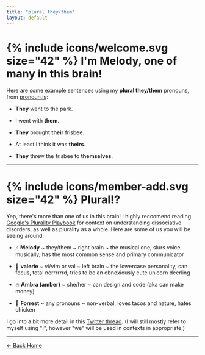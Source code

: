 ```yaml
---
title: "plural they/them"
layout: default
---
```


# {% include icons/welcome.svg size="42" %} I'm <yeet>Melody,</yeet> one of many in this brain!

Here are some example sentences using my **plural they/them** pronouns, from <a href="http://pronoun.is/they/them" class="uno" target="_blank">pronoun.is</a>:

- **They** went to the park.

- I went with **them**.

- **They** brought **their** frisbee.

- At least I think it was **theirs**.

- **They** threw the frisbee to **themselves**.

---

# {% include icons/member-add.svg size="42" %} <yeet>Plural!?</yeet>

Yep, there's more than one of us in this brain! I highly reccomend reading <a href="https://freyasspirit.com/plurality-playbook/" class="uno" target="_blank">Google's Plurality Playbook</a> for context on understanding dissociative disorders, as well as plurality as a whole. Here are some of us you will be seeing around:

- 🎶 **Melody** ~ they/them ~ right brain ~ the musical one, slurs voice musically, has the most common sense and primary communicator

- 🦌 **valerie** ~ vi/vim or val ~ left brain ~ the lowercase personality, can focus, total nerrrrrrd, tries to be an obnoxiously cute unicorn deerling

- 🔥 **Ambra (amber)** ~ she/her ~ can design and code (aka can make money) 

- 🌿 **Forrest** ~ any pronouns ~ non-verbal, loves tacos and nature, hates chicken

I go into a bit more detail in this <a href="https://twitter.com/pixelyunicorn/status/1095153748354117632" class="uno" target="_blank">Twitter thread</a>. (I will still mostly refer to myself using "I", however "we" will be used in contexts in appropriate.)

---

<a href="/" class="button duo">← Back Home</a>
